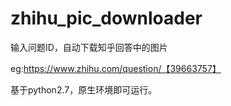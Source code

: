 # zhihu_pic_downloader
输入问题ID，自动下载知乎回答中的图片

eg:https://www.zhihu.com/question/【39663757】

基于python2.7，原生环境即可运行。

